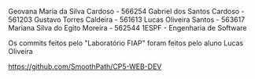 Geovana Maria da Silva Cardoso - 566254
Gabriel dos Santos Cardoso - 561203
Gustavo Torres Caldeira - 561613
Lucas Oliveira Santos - 563617
Mariana Silva do Egito Moreira - 562544
1ESPF - Engenharia de Software

Os commits feitos pelo "Laboratório FIAP" foram feitos pelo aluno Lucas Oliveira

https://github.com/SmoothPath/CP5-WEB-DEV